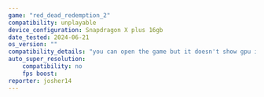 ```yaml
---
game: "red_dead_redemption_2"
compatibility: unplayable
device_configuration: Snapdragon X plus 16gb
date_tested: 2024-06-21
os_version: ""
compatibility_details: "you can open the game but it doesn't show gpu in settings and you can't use vulkan only directx12 and the loading screen infinitely spins after pressing play"
auto_super_resolution:
    compatibility: no
    fps boost: 
reporter: josher14
---
```

